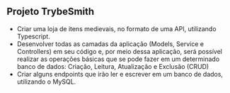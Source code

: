 ## Projeto TrybeSmith

- Criar uma loja de itens medievais, no formato de uma API, utilizando Typescript.
- Desenvolver todas as camadas da aplicação (Models, Service e Controllers) em seu código e, por meio dessa aplicação,
será possível realizar as operações básicas que se pode fazer em um determinado banco de dados:
Criação, Leitura, Atualização e Exclusão (CRUD)
- Criar alguns endpoints que irão ler e escrever em um banco de dados, utilizando o MySQL.
